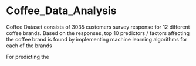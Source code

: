 # Coffee_Data_Analysis
Coffee Dataset consists of 3035 customers survey response for 12 different coffee brands.
Based on the responses, top 10 predictors / factors affecting the coffee brand is found by implementing machine learning algorithms for each of the brands

For predicting the 
